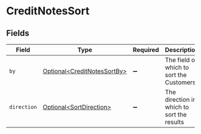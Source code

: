 # CreditNotesSort


## Fields

| Field                                                                        | Type                                                                         | Required                                                                     | Description                                                                  | Example                                                                      |
| ---------------------------------------------------------------------------- | ---------------------------------------------------------------------------- | ---------------------------------------------------------------------------- | ---------------------------------------------------------------------------- | ---------------------------------------------------------------------------- |
| `by`                                                                         | [Optional\<CreditNotesSortBy>](../../models/components/CreditNotesSortBy.md) | :heavy_minus_sign:                                                           | The field on which to sort the Customers                                     | updated_at                                                                   |
| `direction`                                                                  | [Optional\<SortDirection>](../../models/components/SortDirection.md)         | :heavy_minus_sign:                                                           | The direction in which to sort the results                                   |                                                                              |